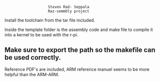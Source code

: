 						Steven Rad- Seppala
						Raz-semmbly project


Install the toolchain from the tar file included.

Inside the template folder is the assembly code and make file to compile it into a kernel 
to be used with the r-pi.

Make sure to export the path so the makefile can be used correctly.
-----------------------------------------------------------------------------------------


Reference PDF's are included, ARM reference manuel seems to be more helpful than the ARM-ARM.


